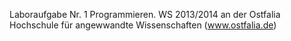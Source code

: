 Laboraufgabe Nr. 1 Programmieren.
WS 2013/2014 an der Ostfalia Hochschule für angewwandte Wissenschaften (www.ostfalia.de)

